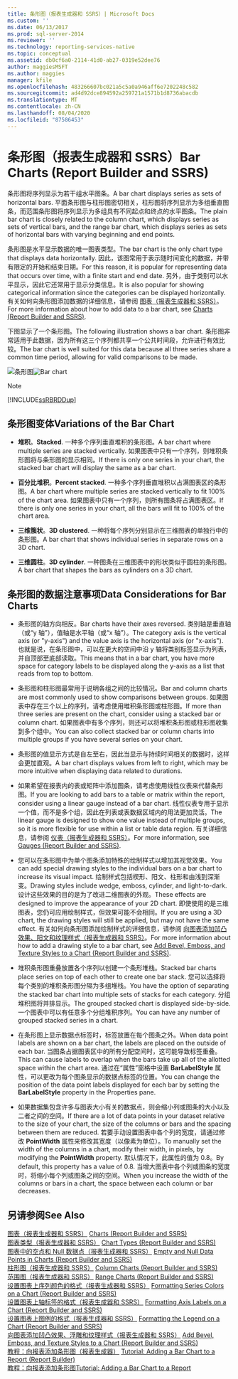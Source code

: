 ```yaml
---
title: 条形图（报表生成器和 SSRS）| Microsoft Docs
ms.custom: ''
ms.date: 06/13/2017
ms.prod: sql-server-2014
ms.reviewer: ''
ms.technology: reporting-services-native
ms.topic: conceptual
ms.assetid: db0cf6a0-2114-41d0-ab27-0319e52dee76
author: maggiesMSFT
ms.author: maggies
manager: kfile
ms.openlocfilehash: 483266607bc021a5c5a0a946aff6e7202248c582
ms.sourcegitcommit: ad4d92dce894592a259721a1571b1d8736abacdb
ms.translationtype: MT
ms.contentlocale: zh-CN
ms.lasthandoff: 08/04/2020
ms.locfileid: "87586453"
---
```

# <a name="bar-charts-report-builder-and-ssrs"></a><span data-ttu-id="562ee-102">条形图（报表生成器和 SSRS）</span><span class="sxs-lookup"><span data-stu-id="562ee-102">Bar Charts (Report Builder and SSRS)</span></span>
  <span data-ttu-id="562ee-103">条形图将序列显示为若干组水平图条。</span><span class="sxs-lookup"><span data-stu-id="562ee-103">A bar chart displays series as sets of horizontal bars.</span></span> <span data-ttu-id="562ee-104">平面条形图与柱形图密切相关，柱形图将序列显示为多组垂直图条，而范围条形图将序列显示为多组具有不同起点和终点的水平图条。</span><span class="sxs-lookup"><span data-stu-id="562ee-104">The plain bar chart is closely related to the column chart, which displays series as sets of vertical bars, and the range bar chart, which displays series as sets of horizontal bars with varying beginning and end points.</span></span>  
  
 <span data-ttu-id="562ee-105">条形图是水平显示数据的唯一图表类型。</span><span class="sxs-lookup"><span data-stu-id="562ee-105">The bar chart is the only chart type that displays data horizontally.</span></span> <span data-ttu-id="562ee-106">因此，该图常用于表示随时间变化的数据，并带有限定的开始和结束日期。</span><span class="sxs-lookup"><span data-stu-id="562ee-106">For this reason, it is popular for representing data that occurs over time, with a finite start and end date.</span></span> <span data-ttu-id="562ee-107">另外，由于类别可以水平显示，因此它还常用于显示分类信息。</span><span class="sxs-lookup"><span data-stu-id="562ee-107">It is also popular for showing categorical information since the categories can be displayed horizontally.</span></span> <span data-ttu-id="562ee-108">有关如何向条形图添加数据的详细信息，请参阅 [图表（报表生成器和 SSRS）](charts-report-builder-and-ssrs.md)。</span><span class="sxs-lookup"><span data-stu-id="562ee-108">For more information about how to add data to a bar chart, see [Charts &#40;Report Builder and SSRS&#41;](charts-report-builder-and-ssrs.md).</span></span>  
  
 <span data-ttu-id="562ee-109">下图显示了一个条形图。</span><span class="sxs-lookup"><span data-stu-id="562ee-109">The following illustration shows a bar chart.</span></span> <span data-ttu-id="562ee-110">条形图非常适用于此数据，因为所有这三个序列都共享一个公共时间段，允许进行有效比较。</span><span class="sxs-lookup"><span data-stu-id="562ee-110">The bar chart is well suited for this data because all three series share a common time period, allowing for valid comparisons to be made.</span></span>  
  
 <span data-ttu-id="562ee-111">![条形图](../media/barchart.gif "条形图")</span><span class="sxs-lookup"><span data-stu-id="562ee-111">![Bar chart](../media/barchart.gif "Bar chart")</span></span>  
  
> [!NOTE]  
>  [!INCLUDE[ssRBRDDup](../../includes/ssrbrddup-md.md)]  
  
## <a name="variations-of-the-bar-chart"></a><span data-ttu-id="562ee-112">条形图变体</span><span class="sxs-lookup"><span data-stu-id="562ee-112">Variations of the Bar Chart</span></span>  
  
-   <span data-ttu-id="562ee-113">**堆积**。</span><span class="sxs-lookup"><span data-stu-id="562ee-113">**Stacked**.</span></span> <span data-ttu-id="562ee-114">一种多个序列垂直堆积的条形图。</span><span class="sxs-lookup"><span data-stu-id="562ee-114">A bar chart where multiple series are stacked vertically.</span></span> <span data-ttu-id="562ee-115">如果图表中只有一个序列，则堆积条形图将与条形图的显示相同。</span><span class="sxs-lookup"><span data-stu-id="562ee-115">If there is only one series in your chart, the stacked bar chart will display the same as a bar chart.</span></span>  
  
-   <span data-ttu-id="562ee-116">**百分比堆积**。</span><span class="sxs-lookup"><span data-stu-id="562ee-116">**Percent stacked**.</span></span> <span data-ttu-id="562ee-117">一种多个序列垂直堆积以占满图表区的条形图。</span><span class="sxs-lookup"><span data-stu-id="562ee-117">A bar chart where multiple series are stacked vertically to fit 100% of the chart area.</span></span> <span data-ttu-id="562ee-118">如果图表中只有一个序列，则所有图条将占满图表区。</span><span class="sxs-lookup"><span data-stu-id="562ee-118">If there is only one series in your chart, all the bars will fit to 100% of the chart area.</span></span>  
  
-   <span data-ttu-id="562ee-119">**三维簇状**。</span><span class="sxs-lookup"><span data-stu-id="562ee-119">**3D clustered**.</span></span> <span data-ttu-id="562ee-120">一种将每个序列分别显示在三维图表的单独行中的条形图。</span><span class="sxs-lookup"><span data-stu-id="562ee-120">A bar chart that shows individual series in separate rows on a 3D chart.</span></span>  
  
-   <span data-ttu-id="562ee-121">**三维圆柱**。</span><span class="sxs-lookup"><span data-stu-id="562ee-121">**3D cylinder**.</span></span> <span data-ttu-id="562ee-122">一种图条在三维图表中的形状类似于圆柱的条形图。</span><span class="sxs-lookup"><span data-stu-id="562ee-122">A bar chart that shapes the bars as cylinders on a 3D chart.</span></span>  
  
## <a name="data-considerations-for-bar-charts"></a><span data-ttu-id="562ee-123">条形图的数据注意事项</span><span class="sxs-lookup"><span data-stu-id="562ee-123">Data Considerations for Bar Charts</span></span>  
  
-   <span data-ttu-id="562ee-124">条形图的轴方向相反。</span><span class="sxs-lookup"><span data-stu-id="562ee-124">Bar charts have their axes reversed.</span></span> <span data-ttu-id="562ee-125">类别轴是垂直轴（或“y 轴”），值轴是水平轴（或“x 轴”）。</span><span class="sxs-lookup"><span data-stu-id="562ee-125">The category axis is the vertical axis (or "y-axis") and the value axis is the horizontal axis (or "x-axis").</span></span> <span data-ttu-id="562ee-126">也就是说，在条形图中，可以在更大的空间中沿 y 轴将类别标签显示为列表，并自顶部至底部读取。</span><span class="sxs-lookup"><span data-stu-id="562ee-126">This means that in a bar chart, you have more space for category labels to be displayed along the y-axis as a list that reads from top to bottom.</span></span>  
  
-   <span data-ttu-id="562ee-127">条形图和柱形图最常用于说明各组之间的比较情况。</span><span class="sxs-lookup"><span data-stu-id="562ee-127">Bar and column charts are most commonly used to show comparisons between groups.</span></span> <span data-ttu-id="562ee-128">如果图表中存在三个以上的序列，请考虑使用堆积条形图或柱形图。</span><span class="sxs-lookup"><span data-stu-id="562ee-128">If more than three series are present on the chart, consider using a stacked bar or column chart.</span></span> <span data-ttu-id="562ee-129">如果图表中有多个序列，则还可以将堆积条形图或柱形图收集到多个组中。</span><span class="sxs-lookup"><span data-stu-id="562ee-129">You can also collect stacked bar or column charts into multiple groups if you have several series on your chart.</span></span>  
  
-   <span data-ttu-id="562ee-130">条形图的值显示方式是自左至右，因此当显示与持续时间相关的数据时，这样会更加直观。</span><span class="sxs-lookup"><span data-stu-id="562ee-130">A bar chart displays values from left to right, which may be more intuitive when displaying data related to durations.</span></span>  
  
-   <span data-ttu-id="562ee-131">如果希望在报表内的表或矩阵中添加图条，请考虑使用线性仪表来代替条形图。</span><span class="sxs-lookup"><span data-stu-id="562ee-131">If you are looking to add bars to a table or matrix within the report, consider using a linear gauge instead of a bar chart.</span></span> <span data-ttu-id="562ee-132">线性仪表专用于显示一个值，而不是多个组，因此在列表或表数据区域内的用法更加灵活。</span><span class="sxs-lookup"><span data-stu-id="562ee-132">The linear gauge is designed to show one value instead of multiple groups, so it is more flexible for use within a list or table data region.</span></span> <span data-ttu-id="562ee-133">有关详细信息，请参阅 [仪表（报表生成器和 SSRS）](gauges-report-builder-and-ssrs.md)。</span><span class="sxs-lookup"><span data-stu-id="562ee-133">For more information, see [Gauges &#40;Report Builder and SSRS&#41;](gauges-report-builder-and-ssrs.md).</span></span>  
  
-   <span data-ttu-id="562ee-134">您可以在条形图中为单个图条添加特殊的绘制样式以增加其视觉效果。</span><span class="sxs-lookup"><span data-stu-id="562ee-134">You can add special drawing styles to the individual bars on a bar chart to increase its visual impact.</span></span> <span data-ttu-id="562ee-135">绘制样式包括楔形、阳文、柱形和由浅到深渐变。</span><span class="sxs-lookup"><span data-stu-id="562ee-135">Drawing styles include wedge, emboss, cylinder, and light-to-dark.</span></span> <span data-ttu-id="562ee-136">设计这些效果的目的是为了改进二维图表的外观。</span><span class="sxs-lookup"><span data-stu-id="562ee-136">These effects are designed to improve the appearance of your 2D chart.</span></span> <span data-ttu-id="562ee-137">即使使用的是三维图表，您仍可应用绘制样式，但效果可能不会相同。</span><span class="sxs-lookup"><span data-stu-id="562ee-137">If you are using a 3D chart, the drawing styles will still be applied, but may not have the same effect.</span></span> <span data-ttu-id="562ee-138">有关如何向条形图添加绘制样式的详细信息，请参阅 [向图表添加凹凸效果、阳文和纹理样式（报表生成器和 SSRS）](chart-effects-add-bevel-emboss-or-texture-report-builder.md)。</span><span class="sxs-lookup"><span data-stu-id="562ee-138">For more information about how to add a drawing style to a bar chart, see [Add Bevel, Emboss, and Texture Styles to a Chart &#40;Report Builder and SSRS&#41;](chart-effects-add-bevel-emboss-or-texture-report-builder.md).</span></span>  
  
-   <span data-ttu-id="562ee-139">堆积条形图重叠放置各个序列以创建一个条形堆栈。</span><span class="sxs-lookup"><span data-stu-id="562ee-139">Stacked bar charts place series on top of each other to create one bar stack.</span></span> <span data-ttu-id="562ee-140">您可以选择将每个类别的堆积条形图分隔为多组堆栈。</span><span class="sxs-lookup"><span data-stu-id="562ee-140">You have the option of separating the stacked bar chart into multiple sets of stacks for each category.</span></span> <span data-ttu-id="562ee-141">分组堆积图将并排显示。</span><span class="sxs-lookup"><span data-stu-id="562ee-141">The grouped stacked chart is displayed side-by-side.</span></span> <span data-ttu-id="562ee-142">一个图表中可以有任意多个分组堆积序列。</span><span class="sxs-lookup"><span data-stu-id="562ee-142">You can have any number of grouped stacked series in a chart.</span></span>  
  
-   <span data-ttu-id="562ee-143">在条形图上显示数据点标签时，标签放置在每个图条之外。</span><span class="sxs-lookup"><span data-stu-id="562ee-143">When data point labels are shown on a bar chart, the labels are placed on the outside of each bar.</span></span> <span data-ttu-id="562ee-144">当图条占据图表区中的所有分配空间时，这可能导致标签重叠。</span><span class="sxs-lookup"><span data-stu-id="562ee-144">This can cause labels to overlap when the bars take up all of the allotted space within the chart area.</span></span> <span data-ttu-id="562ee-145">通过在“属性”窗格中设置 **BarLabelStyle** 属性，可以更改为每个图条显示的数据点标签的位置。</span><span class="sxs-lookup"><span data-stu-id="562ee-145">You can change the position of the data point labels displayed for each bar by setting the **BarLabelStyle** property in the Properties pane.</span></span>  
  
-   <span data-ttu-id="562ee-146">如果数据集包含许多与图表大小有关的数据点，则会缩小列或图条的大小以及二者之间的空间。</span><span class="sxs-lookup"><span data-stu-id="562ee-146">If there are a lot of data points in your dataset relative to the size of your chart, the size of the columns or bars and the spacing between them are reduced.</span></span> <span data-ttu-id="562ee-147">若要手动设置图表中各个列的宽度，请通过修改 **PointWidth** 属性来修改其宽度（以像素为单位）。</span><span class="sxs-lookup"><span data-stu-id="562ee-147">To manually set the width of the columns in a chart, modify their width, in pixels, by modifying the **PointWidth** property.</span></span> <span data-ttu-id="562ee-148">默认情况下，此属性的值为 0.8。</span><span class="sxs-lookup"><span data-stu-id="562ee-148">By default, this property has a value of 0.8.</span></span> <span data-ttu-id="562ee-149">当增大图表中各个列或图条的宽度时，将缩小每个列或图条之间的空间。</span><span class="sxs-lookup"><span data-stu-id="562ee-149">When you increase the width of the columns or bars in a chart, the space between each column or bar decreases.</span></span>  
  
## <a name="see-also"></a><span data-ttu-id="562ee-150">另请参阅</span><span class="sxs-lookup"><span data-stu-id="562ee-150">See Also</span></span>  
 <span data-ttu-id="562ee-151">[图表（报表生成器和 SSRS）](charts-report-builder-and-ssrs.md) </span><span class="sxs-lookup"><span data-stu-id="562ee-151">[Charts &#40;Report Builder and SSRS&#41;](charts-report-builder-and-ssrs.md) </span></span>  
 <span data-ttu-id="562ee-152">[图表类型（报表生成器和 SSRS）](chart-types-report-builder-and-ssrs.md) </span><span class="sxs-lookup"><span data-stu-id="562ee-152">[Chart Types &#40;Report Builder and SSRS&#41;](chart-types-report-builder-and-ssrs.md) </span></span>  
 <span data-ttu-id="562ee-153">[图表中的空点和 Null 数据点（报表生成器和 SSRS）](empty-and-null-data-points-in-charts-report-builder-and-ssrs.md) </span><span class="sxs-lookup"><span data-stu-id="562ee-153">[Empty and Null Data Points in Charts &#40;Report Builder and SSRS&#41;](empty-and-null-data-points-in-charts-report-builder-and-ssrs.md) </span></span>  
 <span data-ttu-id="562ee-154">[柱形图（报表生成器和 SSRS）](column-charts-report-builder-and-ssrs.md) </span><span class="sxs-lookup"><span data-stu-id="562ee-154">[Column Charts &#40;Report Builder and SSRS&#41;](column-charts-report-builder-and-ssrs.md) </span></span>  
 <span data-ttu-id="562ee-155">[范围图（报表生成器和 SSRS）](range-charts-report-builder-and-ssrs.md) </span><span class="sxs-lookup"><span data-stu-id="562ee-155">[Range Charts &#40;Report Builder and SSRS&#41;](range-charts-report-builder-and-ssrs.md) </span></span>  
 <span data-ttu-id="562ee-156">[设置图表上序列颜色的格式（报表生成器和 SSRS）](formatting-series-colors-on-a-chart-report-builder-and-ssrs.md) </span><span class="sxs-lookup"><span data-stu-id="562ee-156">[Formatting Series Colors on a Chart &#40;Report Builder and SSRS&#41;](formatting-series-colors-on-a-chart-report-builder-and-ssrs.md) </span></span>  
 <span data-ttu-id="562ee-157">[设置图表上轴标签的格式（报表生成器和 SSRS）](formatting-axis-labels-on-a-chart-report-builder-and-ssrs.md) </span><span class="sxs-lookup"><span data-stu-id="562ee-157">[Formatting Axis Labels on a Chart &#40;Report Builder and SSRS&#41;](formatting-axis-labels-on-a-chart-report-builder-and-ssrs.md) </span></span>  
 <span data-ttu-id="562ee-158">[设置图表上图例的格式（报表生成器和 SSRS）](chart-legend-formatting-report-builder.md) </span><span class="sxs-lookup"><span data-stu-id="562ee-158">[Formatting the Legend on a Chart &#40;Report Builder and SSRS&#41;](chart-legend-formatting-report-builder.md) </span></span>  
 <span data-ttu-id="562ee-159">[向图表添加凹凸效果、浮雕和纹理样式（报表生成器和 SSRS）](chart-effects-add-bevel-emboss-or-texture-report-builder.md) </span><span class="sxs-lookup"><span data-stu-id="562ee-159">[Add Bevel, Emboss, and Texture Styles to a Chart &#40;Report Builder and SSRS&#41;](chart-effects-add-bevel-emboss-or-texture-report-builder.md) </span></span>  
 <span data-ttu-id="562ee-160">[教程：向报表添加条形图（报表生成器）](https://go.microsoft.com/fwlink/?LinkId=198052) </span><span class="sxs-lookup"><span data-stu-id="562ee-160">[Tutorial: Adding a Bar Chart to a Report (Report Builder)](https://go.microsoft.com/fwlink/?LinkId=198052) </span></span>  
 [<span data-ttu-id="562ee-161">教程：向报表添加条形图</span><span class="sxs-lookup"><span data-stu-id="562ee-161">Tutorial: Adding a Bar Chart to a Report</span></span>](https://go.microsoft.com/fwlink/?LinkId=198042)  
  
  
